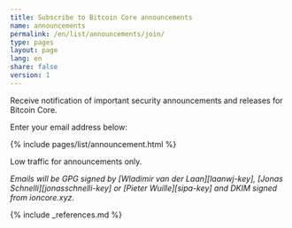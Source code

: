 ```yaml
---
title: Subscribe to Bitcoin Core announcements
name: announcements
permalink: /en/list/announcements/join/
type: pages
layout: page
lang: en
share: false
version: 1
---
```

Receive notification of important security announcements and releases for Bitcoin Core.

Enter your email address below:

{% include pages/list/announcement.html %}
    
Low traffic for announcements only.

_Emails will be GPG signed by [Wladimir van der Laan][laanwj-key], [Jonas Schnelli][jonasschnelli-key] or [Pieter Wuille][sipa-key] and DKIM signed from ioncore.xyz_.

{% include _references.md %}
